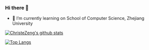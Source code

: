 ### Hi there 👋
- 🌱 I’m currently learning on School of Computer Science, Zhejiang University

[![ChristeZeng's github stats](https://github-readme-stats.vercel.app/api?username=ChristeZeng "![ChristeZeng's github stats")](https://github.com/ChristeZeng/github-readme-stats)

[![Top Langs](https://github-readme-stats.vercel.app/api/top-langs/?username=ChristeZeng&layout=compact)](https://github.com/ChristeZeng/github-readme-stats)

<!--
**ChristeZeng/ChristeZeng** is a ✨ _special_ ✨ repository because its `README.md` (this file) appears on your GitHub profile.

Here are some ideas to get you started:

- 🔭 I’m currently working on ByteDance as an Infra Developer
- 🌱 I’m currently learning School of Computer Science, Zhejiang University
- 👯 I’m looking to collaborate on ...
- 🤔 I’m looking for help with ...
- 💬 Ask me about ...
- 📫 How to reach me: ...
- 😄 Pronouns: ...
- ⚡ Fun fact: ...
-->
